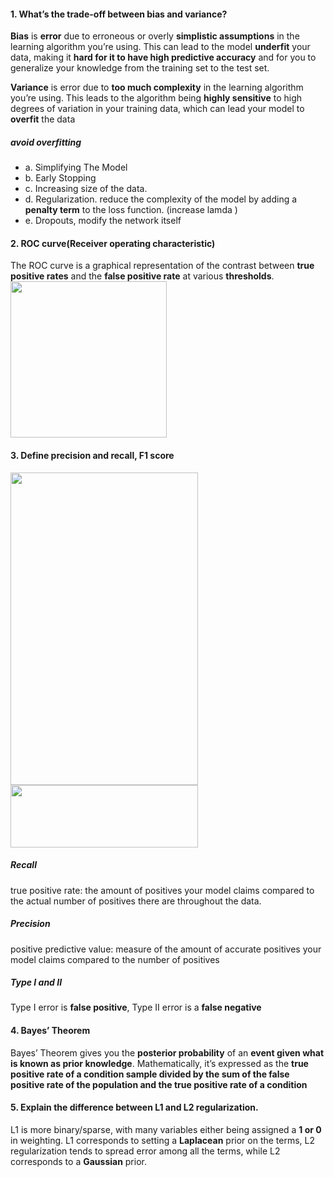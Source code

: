 #### 1. What’s the trade-off between bias and variance?

**Bias** is **error** due to erroneous or overly **simplistic assumptions** in the learning algorithm you’re using.  This can lead to the model **underfit** your data, making it **hard for it to have high predictive accuracy** and for you to generalize your knowledge from the training set to the test set.

**Variance** is error due to **too much complexity** in the learning algorithm you’re using. This leads to the algorithm being **highly sensitive** to high degrees of variation in your training data, which can lead your model to **overfit** the data

##### avoid overfitting
  * a. Simplifying The Model
  * b. Early Stopping
  * c. Increasing size of the data.
  * d. Regularization. reduce the complexity of the model by adding a **penalty term** to the loss function. (increase lamda ) 
  * e. Dropouts, modify the network itself

#### 2. ROC curve(Receiver operating characteristic)
The ROC curve is a graphical representation of the contrast between **true positive rates** and the **false positive rate** at various **thresholds**.
<img src="https://github.com/taixingbi/interview-question/blob/master/images/2.png" width="250" height="250">

#### 3. Define precision and recall, F1 score
<img src="https://github.com/taixingbi/interview-question/blob/master/images/3.png" width="300" height="500">
<img src="https://github.com/taixingbi/interview-question/blob/master/images/4.png" width="300" height="100">


##### Recall 
true positive rate: the amount of positives your model claims compared to the actual number of positives there are throughout the data.     
##### Precision
positive predictive value: measure of the amount of accurate positives your model claims compared to the number of positives

##### Type I and II
Type I error is **false positive**, Type II error is a **false negative**

#### 4. Bayes’ Theorem
Bayes’ Theorem gives you the **posterior probability** of an **event given what is known as prior knowledge**.
Mathematically, it’s expressed as the **true positive rate of a condition sample divided by the sum of the false positive rate of the population and the true positive rate of a condition**

#### 5. Explain the difference between L1 and L2 regularization.
L1 is more binary/sparse, with many variables either being assigned a **1 or 0** in weighting. L1 corresponds to setting a **Laplacean** prior on the terms, 
L2 regularization tends to spread error among all the terms, while L2 corresponds to a **Gaussian** prior.




